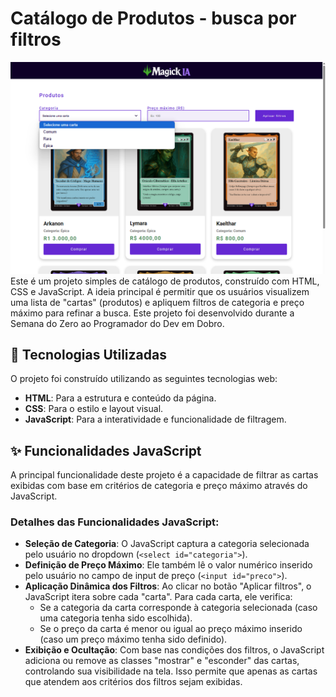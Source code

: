 # Catálogo de Produtos - busca por filtros
<div align="center">
  <img src="./src/imagens/readme.png" alt="Site MagikIA - catálogo de produtos" width="650">
</div>
Este é um projeto simples de catálogo de produtos, construído com HTML, CSS e JavaScript. A ideia principal é permitir que os usuários visualizem uma lista de "cartas" (produtos) e apliquem filtros de categoria e preço máximo para refinar a busca.  
Este projeto foi desenvolvido durante a Semana do Zero ao Programador do Dev em Dobro.

## 🚀 Tecnologias Utilizadas
O projeto foi construído utilizando as seguintes tecnologias web:
- **HTML**: Para a estrutura e conteúdo da página.
- **CSS**: Para o estilo e layout visual.
- **JavaScript**: Para a interatividade e funcionalidade de filtragem.

## ✨ Funcionalidades JavaScript
A principal funcionalidade deste projeto é a capacidade de filtrar as cartas exibidas com base em critérios de categoria e preço máximo através do JavaScript.
### Detalhes das Funcionalidades JavaScript:
- **Seleção de Categoria**: O JavaScript captura a categoria selecionada pelo usuário no dropdown (`<select id="categoria">`).
- **Definição de Preço Máximo**: Ele também lê o valor numérico inserido pelo usuário no campo de input de preço (`<input id="preco">`).
- **Aplicação Dinâmica dos Filtros**: Ao clicar no botão "Aplicar filtros", o JavaScript itera sobre cada "carta". Para cada carta, ele verifica:
  - Se a categoria da carta corresponde à categoria selecionada (caso uma categoria tenha sido escolhida).
  - Se o preço da carta é menor ou igual ao preço máximo inserido (caso um preço máximo tenha sido definido).
- **Exibição e Ocultação**: Com base nas condições dos filtros, o JavaScript adiciona ou remove as classes "mostrar" e "esconder" das cartas, controlando sua visibilidade na tela. Isso permite que apenas as cartas que atendem aos critérios dos filtros sejam exibidas.
